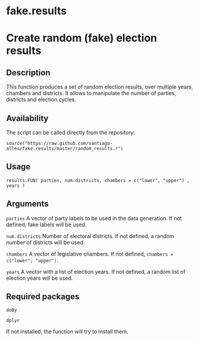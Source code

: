 # fake.results
Create random (fake) election results
=====================================

Description
------------------

This function produces a set of random election results, over multiple years, chambers and districts. It allows to manipulate the number of parties, districts and election cycles.


Availability
------------------

The script can be called directly from the repository:
<pre><code>source("https://raw.github.com/santiago-alles/fake.results/master/random_results.r")</code></pre>

Usage
------------------

<pre><code>results.FUN( parties, num.districts, chambers = c("lower", "upper") , years )</code></pre>

Arguments
------------------

<code>parties</code> A vector of party labels to be used in the data generation. If not defined, fake labels will be used.

<code>num.districts</code> Number of electoral districts. If not defined, a random number of districts will be used.

<code>chambers</code> A vector of legislative chambers. If not defined, <code>chambers = c("lower", "upper")</code>.

<code>years</code> A vector with a list of election years. If not defined, a random list of election years will be used.

Required packages 
------------------

<pre><code>doBy</pre></code>
<pre><code>dplyr</pre></code>

If not installed, the function will try to install them.


